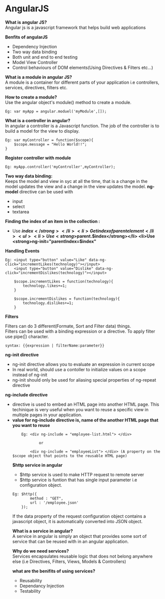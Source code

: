# AngularJS

<strong>What is angular JS?</strong> <br>
Angular js is a javascript framework that helps build web applications

<strong>Benfits of angularJS</strong>
	<ul>
		<li> Dependency Injection</li>
		<li>  Two way data binding</li>
		<li>  Both unit and end to end testing</li>
		<li>  Model View Controller</li>
		<li>  Control behaviours of DOM elements(Using Directives & Filters etc...)</li>
 	</ul>

<strong>What is a module in angular JS?</strong><br>
	A module is a container for different parts of your application i.e controllers, services, directives, filters etc.

<strong>How to create a module?</strong><br>
	Use the angular object's module() method to create a module.
		
	Eg: var myApp = angular.moduel('myModule',[]);

<strong>What is a controller in angular?</strong><br>
	In angular a controller is a Javascript function. The job of the controller is to build a model for the view to display.

	Eg: var myController = function($scope){
		$scope.message = "Hello World!!";
	}

<strong>Register controller with module</strong><br>
	
	Eg: myApp.controller('myController',myController);

<strong>Two way data binding:</strong><br>
	Keeps the model and view in syc at all the time, that is a change in the model updates the view and a change in the view updates the model.
	<strong>ng-model</strong> directive can be used with <br>
		<ul>
			<li>input</li>
			<li>select</li>
			<li>textarea</li>
		</ul>
<strong>Finding the index of an item in the collection : </strong>
	<ul>
		<li>Use <strong>$index</strong></li>
		<li>Get index of parent element</li>
		<ul>
			<li>Use <strong>$parent.$index</strong></li>
			<li>Use <strong>ng-init="parentIndex=$index"</strong></li>
		</ul>
	</ul>

<strong>Handling Events</strong>

	Eg: <input type="button" value="Like" data-ng-click="incrementLikes(technology)"></input> 
		<input type="button" value="Dislike" data-ng-click="incrementDislikes(technology)"></input>

		$scope.incrementLikes = function(technology){
			technology.likes+=1;
		}

		$scope.incrementDislikes = function(technology){
			technology.dislikes+=1;
		}


<strong>Filters  </strong> <br>
	
Filters can do 3 different(Formate, Sort and Filter data) things. <br>
Filters can be used with a binding expression or a directive.
To apply filter use pipe(|) character.
	
	syntax: {{expression | filterName:parameter}}


<strong>ng-init  directive </strong> <br>
	<ul>
		<li>ng-init directive allows you to evaluate an expression in current scope</li>
		<li>In real world, should use a contoller to initialize values on a scope instead of ng-init</li>
		<li>ng-init should only be used for aliasing special properties of ng-repeat directive</li>
	</ul>
	
<strong>ng-include  directive </strong> <br>
	<ul>
		<li> directive is used to embed an HTML page into another HTML page. This techinique is very useful when you want to reuse a specific view in multiple pages in your application.
		</li>
		<li> <strong>value for ng-include directive is, name of the another HTML page that you want to reuse</strong>

		Eg: <div ng-include = "employee-list.html"> </div>

				or

			<div ng-include = "employeeList"> </div> (A property on the $scope object that points to the reusable HTML page)

<strong>$http service in angular</strong>
<br>
<ul>
	<li> $http service is used to make HTTP request to remote server </li>
	<li> $http service is funtion that has single input parameter i.e configuration object.</li>
</ul>
	
	Eg: $http({
			method : "GET",
			url : '/employee.json'
		});

If the data property of the request configuration object contains a javascript object, it is automatically converted into JSON object.
<br>

<strong>What is a service in angular?</strong><br>
A service in angular is simply an object that provides some sort of service that can be reused with in an angular application.
<br>

<strong>Why do we need services?</strong><br>
Services encapsulates reusable logic that does not belong anywhere else (i.e Directives, Filters, Views, Models & Controllers)
<br>

<strong>what are the benifits of using services?</strong><br>
<ul> 
	<li>Reusability</li>
	<li>Dependancy Injection</li>
	<li>Testability</li>
</ul>